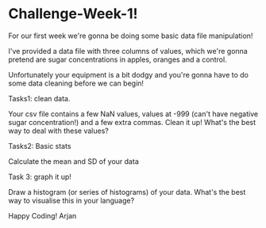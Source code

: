 # Challenge-Week-1!

For our first week we're gonna be doing some basic data file manipulation! 

I've provided a data file with three columns of values, which we're gonna pretend are sugar concentrations in apples, oranges and a control. 

Unfortunately your equipment is a bit dodgy and you're gonna have to do some data cleaning before we can begin! 

Tasks1: clean data. 

Your csv file contains a few NaN values, values at -999 (can't have negative sugar concentration!) and a few extra commas. Clean it up! What's the best way to deal with these values? 

Tasks2: Basic stats 

Calculate the mean and SD of your data

Task 3: graph it up! 

Draw a histogram (or series of histograms) of your data. What's the best way to visualise this in your language? 

Happy Coding! 
Arjan
